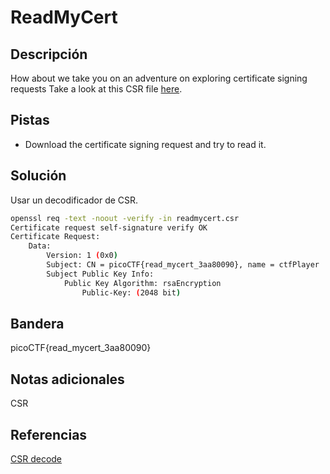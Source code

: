 # ReadMyCert
## Descripción
How about we take you on an adventure on exploring certificate signing requests Take a look at this CSR file [here](https://artifacts.picoctf.net/c/421/readmycert.csr).

## Pistas
- Download the certificate signing request and try to read it.

## Solución
Usar un decodificador de CSR.
```bash
openssl req -text -noout -verify -in readmycert.csr
Certificate request self-signature verify OK
Certificate Request:
    Data:
        Version: 1 (0x0)
        Subject: CN = picoCTF{read_mycert_3aa80090}, name = ctfPlayer
        Subject Public Key Info:
            Public Key Algorithm: rsaEncryption
                Public-Key: (2048 bit)
```

## Bandera
picoCTF{read_mycert_3aa80090}

## Notas adicionales
CSR

## Referencias
[CSR decode](https://www.sslshopper.com/csr-decoder.html)
